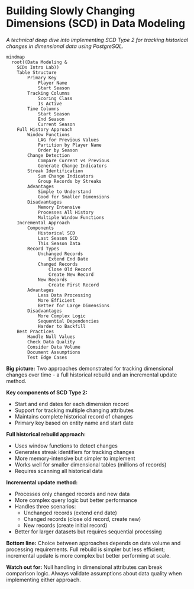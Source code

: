 # Building Slowly Changing Dimensions (SCD) in Data Modeling

*A technical deep dive into implementing SCD Type 2 for tracking historical changes in dimensional data using PostgreSQL.*

```mermaid
mindmap
  root((Data Modeling &
    SCDs Intro Lab))
    Table Structure
        Primary Key
            Player Name
            Start Season
        Tracking Columns
            Scoring Class
            Is Active
        Time Columns
            Start Season
            End Season
            Current Season
    Full History Approach
        Window Functions
            LAG for Previous Values
            Partition by Player Name
            Order by Season
        Change Detection
            Compare Current vs Previous
            Generate Change Indicators
        Streak Identification
            Sum Change Indicators
            Group Records by Streaks
        Advantages
            Simple to Understand
            Good for Smaller Dimensions
        Disadvantages
            Memory Intensive
            Processes All History
            Multiple Window Functions
    Incremental Approach
        Components
            Historical SCD
            Last Season SCD
            This Season Data
        Record Types
            Unchanged Records
                Extend End Date
            Changed Records
                Close Old Record
                Create New Record
            New Records
                Create First Record
        Advantages
            Less Data Processing
            More Efficient
            Better for Large Dimensions
        Disadvantages
            More Complex Logic
            Sequential Dependencies
            Harder to Backfill
    Best Practices
        Handle Null Values
        Check Data Quality
        Consider Data Volume
        Document Assumptions
        Test Edge Cases
```

**Big picture:** Two approaches demonstrated for tracking dimensional changes over time - a full historical rebuild and an incremental update method.

**Key components of SCD Type 2:**
- Start and end dates for each dimension record
- Support for tracking multiple changing attributes
- Maintains complete historical record of changes
- Primary key based on entity name and start date

**Full historical rebuild approach:**
- Uses window functions to detect changes
- Generates streak identifiers for tracking changes
- More memory-intensive but simpler to implement
- Works well for smaller dimensional tables (millions of records)
- Requires scanning all historical data

**Incremental update method:**
- Processes only changed records and new data
- More complex query logic but better performance
- Handles three scenarios:
  - Unchanged records (extend end date)
  - Changed records (close old record, create new)
  - New records (create initial record)
- Better for larger datasets but requires sequential processing

**Bottom line:** Choice between approaches depends on data volume and processing requirements. Full rebuild is simpler but less efficient; incremental update is more complex but better performing at scale.

**Watch out for:** Null handling in dimensional attributes can break comparison logic. Always validate assumptions about data quality when implementing either approach.